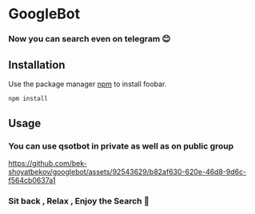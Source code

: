 # GoogleBot

### Now you can search even on telegram 😊


## Installation

Use the package manager [npm](https://www.npmjs.com) to install foobar.

```bash
npm install
```

## Usage
### You can use qsotbot in private as well as on public group

https://github.com/bek-shoyatbekov/googlebot/assets/92543629/b82af630-620e-46d8-9d6c-f564cb0637a1



### Sit back , Relax , Enjoy the Search 🙂
